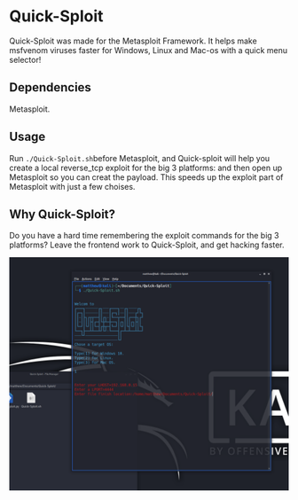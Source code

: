 # Quick-Sploit
Quick-Sploit was made for the Metasploit Framework. It helps make msfvenom viruses faster for Windows, Linux and Mac-os with a quick menu selector! 

## Dependencies
Metasploit.

## Usage
Run `./Quick-Sploit.sh`before Metasploit, and Quick-sploit will help you create a local reverse_tcp exploit for the big 3 platforms: and then open up Metasploit so you can creat the payload. This speeds up the exploit part of Metasploit with just a few choises.

## Why Quick-Sploit?
Do you have a hard time remembering the exploit commands for the big 3 platforms? Leave the frontend work to Quick-Sploit, and get hacking faster.

![Example](/image/Screenshot.png "Example")
